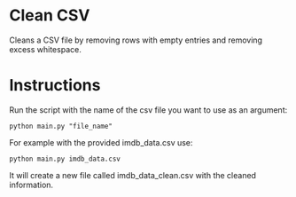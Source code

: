 # Clean CSV 
Cleans a CSV file by removing rows with empty entries and removing excess whitespace.

# Instructions
Run the script with the name of the csv file you want to use as an argument:
```
python main.py "file_name"
```

For example with the provided imdb_data.csv use:
```
python main.py imdb_data.csv
```
It will create a new file called imdb_data_clean.csv with the cleaned information.
